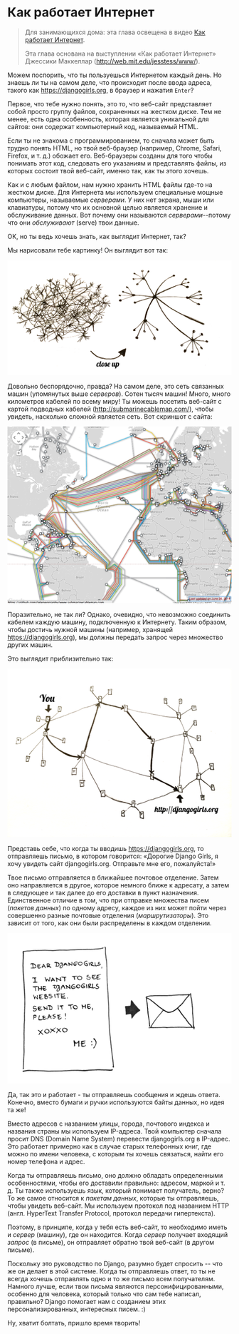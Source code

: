 # Как работает Интернет

> Для занимающихся дома: эта глава освещена в видео [Как работает Интернет](https://www.youtube.com/watch?v=oM9yAA09wdc).
> 
> Эта глава основана на выступлении «Как работает Интернет» Джессики Маккеллар (http://web.mit.edu/jesstess/www/).

Можем поспорить, что ты пользуешься Интернетом каждый день. Но знаешь ли ты на самом деле, что происходит после ввода адреса, такого как https://djangogirls.org, в браузер и нажатия `Enter`?

Первое, что тебе нужно понять, это то, что веб-сайт представляет собой просто группу файлов, сохраненных на жестком диске. Тем не менее, есть одна особенность, которая является уникальной для сайтов: они содержат компьютерный код, называемый HTML.

Если ты не знакома с программированием, то сначала может быть трудно понять HTML, но твой веб-браузер (например, Chrome, Safari, Firefox, и т. д.) обожает его. Веб-браузеры созданы для того чтобы понимать этот код, следовать его указаниям и представлять файлы, из которых состоит твой веб-сайт, именно так, как ты этого хочешь.

Как и с любым файлом, нам нужно хранить HTML файлы где-то на жестком диске. Для Интернета мы используем специальные мощные компьютеры, называемые *серверами*. У них нет экрана, мыши или клавиатуры, потому что их основной целью является хранение и обслуживание данных. Вот почему они называются *серверами*--потому что они *обслуживают* (serve) твои данные.

ОК, но ты ведь хочешь знать, как выглядит Интернет, так?

Мы нарисовали тебе картинку! Он выглядит вот так:

![Рисунок 1.1](images/internet_1.png)

Довольно беспорядочно, правда? На самом деле, это сеть связанных машин (упомянутых выше *серверов*). Сотен тысяч машин! Много, много километров кабелей по всему миру! Ты можешь посетить веб-сайт с картой подводных кабелей (http://submarinecablemap.com/), чтобы увидеть, насколько сложной является сеть. Вот скриншот с сайта:

![Рисунок 1.2](images/internet_3.png)

Поразительно, не так ли? Однако, очевидно, что невозможно соединить кабелем каждую машину, подключенную к Интернету. Таким образом, чтобы достичь нужной машины (например, хранящей https://djangogirls.org), мы должны передать запрос через множество других машин.

Это выглядит приблизительно так:

![Рисунок 1.3](images/internet_2.png)

Представь себе, что когда ты вводишь https://djangogirls.org, то отправляешь письмо, в котором говорится: «Дорогие Django Girls, я хочу увидеть сайт djangogirls.org. Отправьте мне его, пожалуйста!»

Твое письмо отправляется в ближайшее почтовое отделение. Затем оно направляется в другое, которое немного ближе к адресату, а затем в следующее и так далее до его доставки в пункт назначения. Единственное отличие в том, что при отправке множества писем (*пакетов данных*) по одному адресу, каждое из них может пойти через совершенно разные почтовые отделения (*маршрутизаторы*). Это зависит от того, как они были распределены в каждом отделении.

![Рисунок 1.4](images/internet_4.png)

Да, так это и работает - ты отправляешь сообщения и ждешь ответа. Конечно, вместо бумаги и ручки используются байты данных, но идея та же!

Вместо адресов с названием улицы, города, почтового индекса и названия страны мы используем IP-адреса. Твой компьютер сначала просит DNS (Domain Name System) перевести djangogirls.org в IP-адрес. Это работает примерно как в случае старых телефонных книг, где можно по имени человека, с которым ты хочешь связаться, найти его номер телефона и адрес.

Когда ты отправляешь письмо, оно должно обладать определенными особенностями, чтобы его доставили правильно: адресом, маркой и т. д. Ты также используешь язык, который понимает получатель, верно? То же самое относится к *пакетам данных*, которые ты отправляешь, чтобы увидеть веб-сайт. Мы используем протокол под названием HTTP (англ. HyperText Transfer Protocol, протокол передачи гипертекста).

Поэтому, в принципе, когда у тебя есть веб-сайт, то необходимо иметь и *сервер* (машину), где он находится. Когда *сервер* получает входящий *запрос* (в письме), он отправляет обратно твой веб-сайт (в другом письме).

Поскольку это руководство по Django, разумно будет спросить -- что же он делает в этой системе. Когда ты отправляешь ответ, то ты не всегда хочешь отправлять одно и то же письмо всем получателям. Намного лучше, если твои письма являются персонифицированными, особенно для человека, который только что сам тебе написал, правильно? Django помогает нам с созданием этих персонализированных, интересных писем. :)

Ну, хватит болтать, пришло время творить!